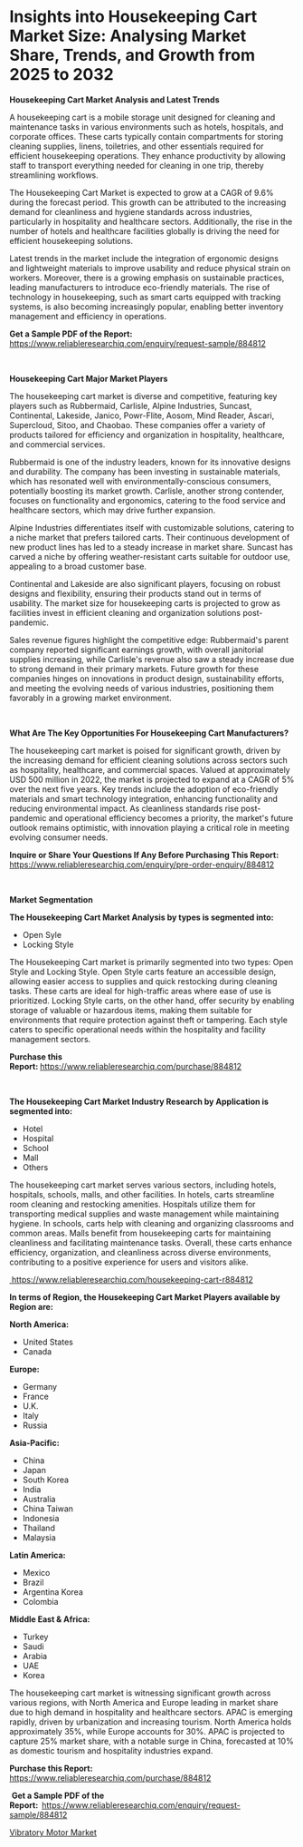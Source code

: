 <p><h1>Insights into Housekeeping Cart Market Size: Analysing Market Share, Trends, and Growth from 2025 to 2032</h1></p><p><strong>Housekeeping Cart Market Analysis and Latest Trends</strong></p>
<p><p>A housekeeping cart is a mobile storage unit designed for cleaning and maintenance tasks in various environments such as hotels, hospitals, and corporate offices. These carts typically contain compartments for storing cleaning supplies, linens, toiletries, and other essentials required for efficient housekeeping operations. They enhance productivity by allowing staff to transport everything needed for cleaning in one trip, thereby streamlining workflows.</p><p>The Housekeeping Cart Market is expected to grow at a CAGR of 9.6% during the forecast period. This growth can be attributed to the increasing demand for cleanliness and hygiene standards across industries, particularly in hospitality and healthcare sectors. Additionally, the rise in the number of hotels and healthcare facilities globally is driving the need for efficient housekeeping solutions. </p><p>Latest trends in the market include the integration of ergonomic designs and lightweight materials to improve usability and reduce physical strain on workers. Moreover, there is a growing emphasis on sustainable practices, leading manufacturers to introduce eco-friendly materials. The rise of technology in housekeeping, such as smart carts equipped with tracking systems, is also becoming increasingly popular, enabling better inventory management and efficiency in operations.</p></p>
<p><strong>Get a Sample PDF of the Report:&nbsp;</strong> <a href="https://www.reliableresearchiq.com/enquiry/request-sample/884812?utm_campaign=3441&utm_medium=2&utm_source=Github&utm_content=ia&utm_term=08042025&utm_id=housekeeping-cart">https://www.reliableresearchiq.com/enquiry/request-sample/884812</a></p>
<p>&nbsp;</p>
<p><strong>Housekeeping Cart Major Market Players</strong></p>
<p><p>The housekeeping cart market is diverse and competitive, featuring key players such as Rubbermaid, Carlisle, Alpine Industries, Suncast, Continental, Lakeside, Janico, Powr-Flite, Aosom, Mind Reader, Ascari, Supercloud, Sitoo, and Chaobao. These companies offer a variety of products tailored for efficiency and organization in hospitality, healthcare, and commercial services.</p><p>Rubbermaid is one of the industry leaders, known for its innovative designs and durability. The company has been investing in sustainable materials, which has resonated well with environmentally-conscious consumers, potentially boosting its market growth. Carlisle, another strong contender, focuses on functionality and ergonomics, catering to the food service and healthcare sectors, which may drive further expansion.</p><p>Alpine Industries differentiates itself with customizable solutions, catering to a niche market that prefers tailored carts. Their continuous development of new product lines has led to a steady increase in market share. Suncast has carved a niche by offering weather-resistant carts suitable for outdoor use, appealing to a broad customer base.</p><p>Continental and Lakeside are also significant players, focusing on robust designs and flexibility, ensuring their products stand out in terms of usability. The market size for housekeeping carts is projected to grow as facilities invest in efficient cleaning and organization solutions post-pandemic.</p><p>Sales revenue figures highlight the competitive edge: Rubbermaid's parent company reported significant earnings growth, with overall janitorial supplies increasing, while Carlisle's revenue also saw a steady increase due to strong demand in their primary markets. Future growth for these companies hinges on innovations in product design, sustainability efforts, and meeting the evolving needs of various industries, positioning them favorably in a growing market environment.</p></p>
<p>&nbsp;</p>
<p><strong>What Are The Key Opportunities For Housekeeping Cart Manufacturers?</strong></p>
<p><p>The housekeeping cart market is poised for significant growth, driven by the increasing demand for efficient cleaning solutions across sectors such as hospitality, healthcare, and commercial spaces. Valued at approximately USD 500 million in 2022, the market is projected to expand at a CAGR of 5% over the next five years. Key trends include the adoption of eco-friendly materials and smart technology integration, enhancing functionality and reducing environmental impact. As cleanliness standards rise post-pandemic and operational efficiency becomes a priority, the market's future outlook remains optimistic, with innovation playing a critical role in meeting evolving consumer needs.</p></p>
<p><strong>Inquire or Share Your Questions If Any Before Purchasing This Report:</strong> <a href="https://www.reliableresearchiq.com/enquiry/pre-order-enquiry/884812?utm_campaign=3441&utm_medium=2&utm_source=Github&utm_content=ia&utm_term=08042025&utm_id=housekeeping-cart">https://www.reliableresearchiq.com/enquiry/pre-order-enquiry/884812</a></p>
<p>&nbsp;</p>
<p><strong>Market Segmentation</strong></p>
<p><strong>The Housekeeping Cart Market Analysis by types is segmented into:</strong></p>
<p><ul><li>Open Syle</li><li>Locking Style</li></ul></p>
<p><p>The Housekeeping Cart market is primarily segmented into two types: Open Style and Locking Style. Open Style carts feature an accessible design, allowing easier access to supplies and quick restocking during cleaning tasks. These carts are ideal for high-traffic areas where ease of use is prioritized. Locking Style carts, on the other hand, offer security by enabling storage of valuable or hazardous items, making them suitable for environments that require protection against theft or tampering. Each style caters to specific operational needs within the hospitality and facility management sectors.</p></p>
<p><strong>Purchase this Report:&nbsp;</strong><a href="https://www.reliableresearchiq.com/purchase/884812?utm_campaign=3441&utm_medium=2&utm_source=Github&utm_content=ia&utm_term=08042025&utm_id=housekeeping-cart">https://www.reliableresearchiq.com/purchase/884812</a></p>
<p>&nbsp;</p>
<p><strong>The Housekeeping Cart Market Industry Research by Application is segmented into:</strong></p>
<p><ul><li>Hotel</li><li>Hospital</li><li>School</li><li>Mall</li><li>Others</li></ul></p>
<p><p>The housekeeping cart market serves various sectors, including hotels, hospitals, schools, malls, and other facilities. In hotels, carts streamline room cleaning and restocking amenities. Hospitals utilize them for transporting medical supplies and waste management while maintaining hygiene. In schools, carts help with cleaning and organizing classrooms and common areas. Malls benefit from housekeeping carts for maintaining cleanliness and facilitating maintenance tasks. Overall, these carts enhance efficiency, organization, and cleanliness across diverse environments, contributing to a positive experience for users and visitors alike.</p></p>
<p><a href="https://www.reliableresearchiq.com/housekeeping-cart-r884812?utm_campaign=3441&utm_medium=2&utm_source=Github&utm_content=ia&utm_term=08042025&utm_id=housekeeping-cart">&nbsp;https://www.reliableresearchiq.com/housekeeping-cart-r884812</a></p>
<p><strong>In terms of Region, the Housekeeping Cart Market Players available by Region are:</strong></p>
<p>
    <p> <strong> North America: </strong>
        <ul>
            <li>United States</li>
            <li>Canada</li>
        </ul>
        </p> 
    <p> <strong> Europe: </strong>
        <ul>
            <li>Germany</li>
            <li>France</li>
            <li>U.K.</li>
            <li>Italy</li>
            <li>Russia</li>
        </ul>
        </p> 
    <p> <strong> Asia-Pacific: </strong>
        <ul>
            <li>China</li>
            <li>Japan</li>
            <li>South Korea</li>
            <li>India</li>
            <li>Australia</li>
            <li>China Taiwan</li>
            <li>Indonesia</li>
            <li>Thailand</li>
            <li>Malaysia</li>
        </ul>
        </p> 
    <p> <strong> Latin America: </strong>
        <ul>
            <li>Mexico</li>
            <li>Brazil</li>
            <li>Argentina Korea</li>
            <li>Colombia</li>
        </ul>
        </p> 
    <p> <strong> Middle East & Africa: </strong>
        <ul>
            <li>Turkey</li>
            <li>Saudi</li>
            <li>Arabia</li>
            <li>UAE</li>
            <li>Korea</li>
        </ul>
    </p>
    </p>
<p><p>The housekeeping cart market is witnessing significant growth across various regions, with North America and Europe leading in market share due to high demand in hospitality and healthcare sectors. APAC is emerging rapidly, driven by urbanization and increasing tourism. North America holds approximately 35%, while Europe accounts for 30%. APAC is projected to capture 25% market share, with a notable surge in China, forecasted at 10% as domestic tourism and hospitality industries expand.</p></p>
<p><strong>Purchase this Report: </strong><a href="https://www.reliableresearchiq.com/purchase/884812?utm_campaign=3441&utm_medium=2&utm_source=Github&utm_content=ia&utm_term=08042025&utm_id=housekeeping-cart">https://www.reliableresearchiq.com/purchase/884812</a></p>
<p>&nbsp;<strong>Get a Sample PDF of the Report:&nbsp;&nbsp;</strong><a href="https://www.reliableresearchiq.com/enquiry/request-sample/884812?utm_campaign=3441&utm_medium=2&utm_source=Github&utm_content=ia&utm_term=08042025&utm_id=housekeeping-cart">https://www.reliableresearchiq.com/enquiry/request-sample/884812</a></p>
<p><strong></strong></p>
<p><p><a href="https://github.com/maseykokosq1/Market-Research-Report-List-1/blob/main/vibratory-motor-market.md?utm_campaign=3441&utm_medium=2&utm_source=Github&utm_content=ia&utm_term=08042025&utm_id=housekeeping-cart">Vibratory Motor Market</a></p></p>